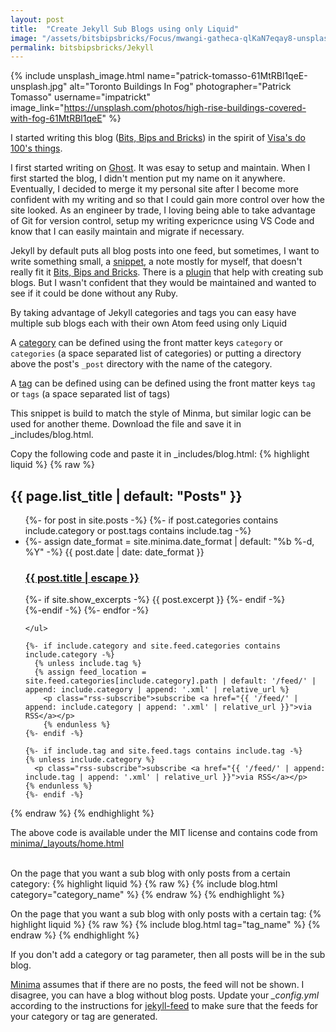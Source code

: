 ```yaml
---
layout: post
title:  "Create Jekyll Sub Blogs using only Liquid"
image: "/assets/bitsbipsbricks/Focus/mwangi-gatheca-qlKaN7eqay8-unsplash.jpg"
permalink: bitsbipsbricks/Jekyll
---
```


{% include unsplash_image.html 
   name="patrick-tomasso-61MtRBl1qeE-unsplash.jpg" 
   alt="Toronto Buildings In Fog" 
   photographer="Patrick Tomasso" 
   username="impatrickt" 
   image_link="https://unsplash.com/photos/high-rise-buildings-covered-with-fog-61MtRBl1qeE" 
%}

I started writing this blog ([Bits, Bips and Bricks](/bitsbipsbricks.html)) in the spirit of [Visa's do 100's things](https://www.visakanv.com/blog/do100things/).

I first started writing on [Ghost](https://ghost.org/). It was esay to setup and maintain. When I first started the blog, I didn't mention put my name on it anywhere. Eventually, I decided to merge it my personal site after I become more confident with my writing and so that I could gain more control over how the site looked. As an engineer by trade, I loving being able to take advantage of Git for version control, setup my writing expericnce using VS Code and know that I can easily maintain and migrate if necessary.

Jekyll by default puts all blog posts into one feed, but sometimes, I want to write something small, a [snippet](/snippets), a note mostly for myself, that doesn't really fit it [Bits, Bips and Bricks](/bitsbipsbricks).  There is a [plugin](https://github.com/scandio/jekyll-paginate-multiple) that help with creating sub blogs. But I wasn't confident that they would be maintained and wanted to see if it could be done without any Ruby.

By taking advantage of Jekyll categories and tags you can easy have multiple sub blogs each with their own Atom feed using only Liquid

A [category](https://jekyllrb.com/docs/posts/#categories) can be defined using the front matter keys `category` or `categories` (a space separated list of categories) or putting a directory above the post's `_post` directory with the name of the category. 

A [tag](https://jekyllrb.com/docs/posts/#tags) can be defined using can be defined using the front matter keys `tag` or `tags` (a space separated list of tags)

This snippet is build to match the style of Minma, but similar logic can be used for another theme. Download the file and save it in _includes/blog.html.

Copy the following code and paste it in _includes/blog.html:
{% highlight liquid %}
{% raw %}
<div class="blog">
    <h2 class="post-list-heading">{{ page.list_title | default: "Posts" }}</h2>
    <ul class="post-list">
      {%- for post in site.posts -%}
      {%- if post.categories contains include.category or post.tags contains include.tag -%}
      <li>
        {%- assign date_format = site.minima.date_format | default: "%b %-d, %Y" -%}
        <span class="post-meta">{{ post.date | date: date_format }}</span>
        <h3>
          <a class="post-link" href="{{ post.url | relative_url }}">
            {{ post.title | escape }}
          </a>
        </h3>
        {%- if site.show_excerpts -%}
          {{ post.excerpt }}
        {%- endif -%}
      </li>
      {%-endif -%}
      {%- endfor -%}

    </ul>

    {%- if include.category and site.feed.categories contains include.category -%}
      {% unless include.tag %}
      {% assign feed_location = site.feed.categories[include.category].path | default: '/feed/' | append: include.category | append: '.xml' | relative_url %}
        <p class="rss-subscribe">subscribe <a href="{{ '/feed/' | append: include.category | append: '.xml' | relative_url }}">via RSS</a></p>
        {% endunless %}
    {%- endif -%}

    {%- if include.tag and site.feed.tags contains include.tag -%}
    {% unless include.category %}
      <p class="rss-subscribe">subscribe <a href="{{ '/feed/' | append: include.tag | append: '.xml' | relative_url }}">via RSS</a></p>
    {% endunless %}
    {%- endif -%}

</div>
{% endraw %}
{% endhighlight %}

The above code is available under the MIT license and contains code from [minima/_layouts/home.html](https://github.com/jekyll/minima/blob/38a84a949f9753c4542e25f422935f59b4913053/_layouts/home.html)
<br><br>

On the page that you want a sub blog with only posts from a certain category:
{% highlight liquid %}
{% raw %}
{% include blog.html category="category_name" %}
{% endraw %}
{% endhighlight %}

On the page that you want a sub blog with only posts with a certain tag:
{% highlight liquid %}
{% raw %}
{% include blog.html tag="tag_name" %}
{% endraw %}
{% endhighlight %}

If you don't add a category or tag parameter, then all posts will be in the sub blog.

[Minima](https://github.com/jekyll/minima/pull/137/files#r124796175) assumes that if there are no posts, the feed will not be shown. I disagree, you can have a blog without blog posts. Update your *_config.yml* according to the instructions for [jekyll-feed](https://github.com/jekyll/jekyll-feed) to make sure that the feeds for your category or tag are generated.